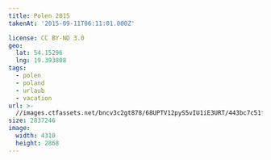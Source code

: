 ```yaml
---
title: Polen 2015
takenAt: '2015-09-11T06:11:01.000Z'

license: CC BY-ND 3.0
geo:
  lat: 54.15296
  lng: 19.393808
tags:
  - polen
  - poland
  - urlaub
  - vacation
url: >-
  //images.ctfassets.net/bncv3c2gt878/68UPTV12pyS5vIU1iE3URT/443bc7c51f13562a1028bcad35e44269/polen-2015_25657062000_o
size: 2837246
image:
  width: 4310
  height: 2868
---
```

